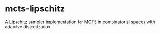 # mcts-lipschitz
A Lipschitz sampler implementation for MCTS in combinatorial spaces with adaptive discretization.
